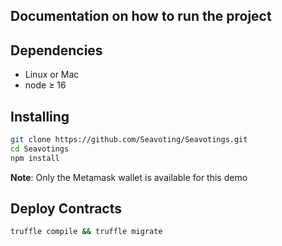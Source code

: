 ## Documentation on how to run the project

## Dependencies

- Linux or Mac
- node ≥ 16


## Installing

```bash
git clone https://github.com/Seavoting/Seavotings.git
cd Seavotings
npm install
```

**Note**: Only the Metamask wallet is available for this demo


## Deploy Contracts
```bash 
truffle compile && truffle migrate
```
